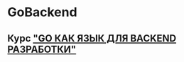 # GoBackend
## Курс ["GO КАК ЯЗЫК ДЛЯ BACKEND РАЗРАБОТКИ"](https://park.mail.ru/news/9469/registratsiya-na-kurs-go-kak-yazyik-dlya-backend-razrabotki/?utm_source=park&utm_medium=email&utm_campaign=summercources&utm_term=registratsiya-na-kurs-go-kak-yazyik-dlya-backend-razrabotki&utm_content=all)
